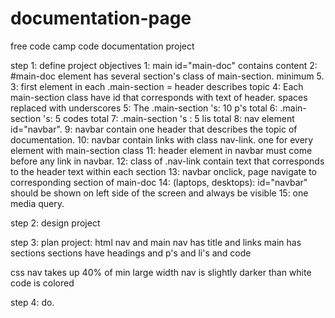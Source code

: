 # documentation-page
free code camp code documentation project

step 1: define project objectives
1: main id="main-doc" contains content
2: #main-doc element has several section's class of main-section. minimum 5.
3:  first element in each .main-section = header describes  topic
4: Each main-section class have  id that corresponds with  text of header. spaces replaced with underscores
5: The .main-section 's: 10 p's total 
6: .main-section 's:   5 codes total 
7: .main-section 's : 5 lis total
8: nav element id="navbar".
9: navbar contain one header that describes the topic of documentation.
10: navbar contain links with class nav-link. one for every element with main-section class
11: header element in navbar must come before any link in  navbar.
12: class of .nav-link contain text that corresponds to the header text within each section 
13: navbar onclick, page navigate to corresponding section of main-doc 
14: (laptops, desktops): id="navbar" should be shown on left side of the screen and always be visible 
15: one media query.

step 2: design project 

step 3:
plan project:
html nav and main
nav has title and links
main has sections
sections have headings and p's and li's and code

css nav takes up 40% of min large width
nav is slightly darker than white
code is colored

step 4: do.